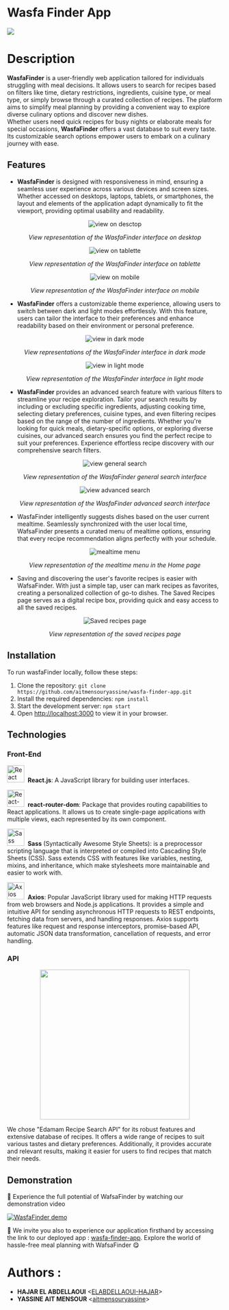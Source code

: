 # Wasfa Finder App

<img src="./src/images/logo-dark.svg">

<br/>

# Description

<b>WasfaFinder</b> is a user-friendly web application tailored for individuals struggling with meal decisions. It allows users to search for recipes based on filters like time, dietary restrictions, ingredients, cuisine type, or meal type, or simply browse through a curated collection of recipes. The platform aims to simplify meal planning by providing a convenient way to explore diverse culinary options and discover new dishes. <br/>
Whether users need quick recipes for busy nights or elaborate meals for special occasions, <b>WasfaFinder</b> offers a vast database to suit every taste. Its customizable search options empower users to embark on a culinary journey with ease.

## Features

* <b>WasfaFinder</b> is designed with responsiveness in mind, ensuring a seamless user experience across various devices and screen sizes. Whether accessed on desktops, laptops, tablets, or smartphones, the layout and elements of the application adapt dynamically to fit the viewport, providing optimal usability and readability.

<div align="center">
  <img src="screenshots/desktop.png" alt="view on desctop" />
  <p><em>View representation of the WasfaFinder interface on desktop</em></p>
</div>

<div align="center">
  <img src="screenshots/tablette.jpg" alt="view on tablette" />
  <p><em>View representation of the WasfaFinder interface on tablette</em></p>
</div>

<div align="center">
  <img src="screenshots/mobile.jpg" alt="view on mobile" />
  <p><em>View representation of the WasfaFinder interface on mobile</em></p>
</div>

* <b>WasfaFinder</b> offers a customizable theme experience, allowing users to switch between dark and light modes effortlessly. With this feature, users can tailor the interface to their preferences and enhance readability based on their environment or personal preference.

<div align="center">
  <img src="screenshots/dark.png" alt="view in dark mode" />
  <p><em>View representations of the WasfaFinder interface in dark mode</em></p>
</div>

<div align="center">
  <img src="screenshots/light.png" alt="view in light mode" />
  <p><em>View representation of the WasfaFinder interface in light mode</em></p>
</div>

 * <b>WasfaFinder</b> provides an advanced search feature with various filters to streamline your recipe exploration. Tailor your search results by including or excluding specific ingredients, adjusting cooking time, selecting dietary preferences, cuisine types, and even filtering recipes based on the range of the number of ingredients. Whether you're looking for quick meals, dietary-specific options, or exploring diverse cuisines, our advanced search ensures you find the perfect recipe to suit your preferences. Experience effortless recipe discovery with our comprehensive search filters.

<div align="center">
  <img src="screenshots/general_search.png" alt="view general search" />
  <p><em>View representation of the WasfaFinder general search interface</em></p>
</div>

<div align="center">
  <img src="screenshots/advanced_search.png" alt="view advanced search" />
  <p><em>View representation of the WasfaFinder advanced search interface</em></p>
</div>

* WasfaFinder intelligently suggests dishes based on the user current mealtime. Seamlessly synchronized with the user local time, WafsaFinder presents a curated menu of mealtime options, ensuring that every recipe recommendation aligns perfectly with your schedule. 

<div align="center">
  <img src="screenshots/mealtime_menu.png" alt="mealtime menu" />
  <p><em>View representation of the mealtime menu in the Home page</em></p>
</div>

* Saving and discovering the user's favorite recipes is easier with WafsaFinder. With just a simple tap, user can mark recipes as favorites, creating a personalized collection of go-to dishes. The Saved Recipes page serves as a digital recipe box, providing quick and easy access to all the saved recipes.


<div align="center">
  <img src="screenshots/saved_recipes.png" alt="Saved recipes page" />
  <p><em>View representation of the saved recipes page</em></p>
</div>


## Installation

To run wasfaFinder locally, follow these steps:

1. Clone the repository: `git clone https://github.com/aitmensouryassine/wasfa-finder-app.git`
2. Install the required dependencies: `npm install`
3. Start the development server: `npm start`
4. Open [http://localhost:3000](http://localhost:3000) to view it in your browser.

## Technologies

### Front-End

<img src="https://github.com/devicons/devicon/blob/master/icons/react/react-original.svg" title="React" alt="React" width="40" height="40"/>&nbsp; **React.js**: A JavaScript library for building user interfaces.

<img src="https://github.com/devicons/devicon/blob/master/icons/reactrouter/reactrouter-original.svg" title="React-Router" alt="React-Router" width="40" height="40"/>&nbsp; **react-router-dom**: Package that provides routing capabilities to React applications. It allows us to create single-page applications with multiple views, each represented by its own component.

<img src="https://github.com/devicons/devicon/blob/master/icons/sass/sass-original.svg" title="Sass" alt="Sass" width="40" height="40"/>&nbsp; **Sass** (Syntactically Awesome Style Sheets): is a preprocessor scripting language that is interpreted or compiled into Cascading Style Sheets (CSS). Sass extends CSS with features like variables, nesting, mixins, and inheritance, which make stylesheets more maintainable and easier to work with.

<img src="https://github.com/devicons/devicon/blob/master/icons/axios/axios-plain-wordmark.svg" title="Axios" alt="Axios" width="40" height="40"/>&nbsp; **Axios**: Popular JavaScript library used for making HTTP requests from web browsers and Node.js applications. It provides a simple and intuitive API for sending asynchronous HTTP requests to REST endpoints, fetching data from servers, and handling responses. Axios supports features like request and response interceptors, promise-based API, automatic JSON data transformation, cancellation of requests, and error handling.

### API
<div align="center">
  <img src="./screenshots/Edamam.jpg" width="350"/>
</div>

We chose "Edamam Recipe Search API" for its robust features and extensive database of recipes. It offers a wide range of recipes to suit various tastes and dietary preferences. Additionally, it provides accurate and relevant results, making it easier for users to find recipes that match their needs.


## Demonstration

🍱 Experience the full potential of WafsaFinder by watching our demonstration video

[![WasfaFinder demo](https://img.youtube.com/vi/zcTwG-Gt-_I/0.jpg)](https://www.youtube.com/watch?v=zcTwG-Gt-_I)

🍱 We invite you also to experience our application firsthand by accessing the link to our deployed app : [wasfa-finder-app](https://aitmensouryassine.github.io/wasfa-finder-app/). Explore the world of hassle-free meal planning with WafsaFinder 😋

# Authors :

- **HAJAR EL ABDELLAOUI** <[ELABDELLAOUI-HAJAR](https://github.com/ELABDELLAOUI-HAJAR)>
- **YASSINE AIT MENSOUR** <[aitmensouryassine](https://github.com/aitmensouryassine)>
